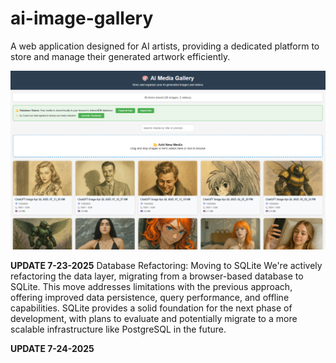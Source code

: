 # ai-image-gallery

A web application designed for AI artists, providing a dedicated platform to store and manage their generated artwork efficiently.

![Screenshot of My Awesome App](github_assets/gallery.png)

**UPDATE 7-23-2025**
Database Refactoring: Moving to SQLite  We're actively refactoring the data layer, migrating from a browser-based database to SQLite. This move addresses limitations with the previous approach, offering improved data persistence, query performance, and offline capabilities.  SQLite provides a solid foundation for the next phase of development, with plans to evaluate and potentially migrate to a more scalable infrastructure like PostgreSQL in the future.

**UPDATE 7-24-2025**






